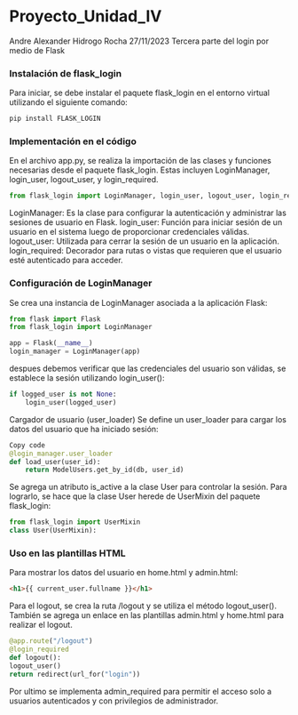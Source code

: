 # Proyecto_Unidad_IV
Andre Alexander Hidrogo Rocha 27/11/2023 Tercera parte del login por medio de Flask

### Instalación de flask_login
Para iniciar, se debe instalar el paquete flask_login en el entorno virtual utilizando el siguiente comando:

``` bash
pip install FLASK_LOGIN
```

### Implementación en el código
En el archivo app.py, se realiza la importación de las clases y funciones necesarias desde el paquete flask_login. Estas incluyen LoginManager, login_user, logout_user, y login_required.

``` python
from flask_login import LoginManager, login_user, logout_user, login_required
```

LoginManager: Es la clase para configurar la autenticación y administrar las sesiones de usuario en Flask.
login_user: Función para iniciar sesión de un usuario en el sistema luego de proporcionar credenciales válidas.
logout_user: Utilizada para cerrar la sesión de un usuario en la aplicación.
login_required: Decorador para rutas o vistas que requieren que el usuario esté autenticado para acceder.

### Configuración de LoginManager
Se crea una instancia de LoginManager asociada a la aplicación Flask:

``` python
from flask import Flask
from flask_login import LoginManager

app = Flask(__name__)
login_manager = LoginManager(app)
```

despues debemos verificar que las credenciales del usuario son válidas, se establece la sesión utilizando login_user():

``` python
if logged_user is not None:
    login_user(logged_user)
```
Cargador de usuario (user_loader)
Se define un user_loader para cargar los datos del usuario que ha iniciado sesión:

``` python
Copy code
@login_manager.user_loader
def load_user(user_id):
    return ModelUsers.get_by_id(db, user_id)
```

Se agrega un atributo is_active a la clase User para controlar la sesión. Para lograrlo, se hace que la clase User herede de UserMixin del paquete flask_login:

 ``` python
from flask_login import UserMixin
class User(UserMixin):
 ```

### Uso en las plantillas HTML
Para mostrar los datos del usuario en home.html y admin.html: 

``` html
<h1>{{ current_user.fullname }}</h1>
```

Para el logout, se crea la ruta /logout y se utiliza el método logout_user(). También se agrega un enlace en las plantillas admin.html y home.html para realizar el logout.

``` python
@app.route("/logout")
@login_required
def logout():
logout_user()
return redirect(url_for("login"))
```

Por ultimo se implementa admin_required para permitir el acceso solo a usuarios autenticados y con privilegios de administrador.
